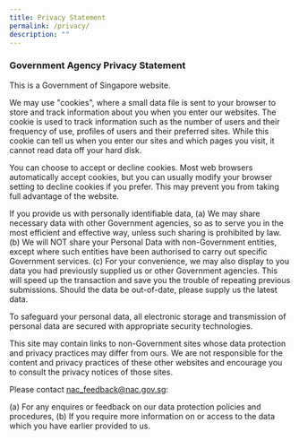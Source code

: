 ```yaml
---
title: Privacy Statement
permalink: /privacy/
description: ""
---
```

### **Government Agency Privacy Statement**

This is a Government of Singapore website.
 
We may use "cookies", where a small data file is sent to your browser to store and track information about you when you enter our websites. The cookie is used to track information such as the number of users and their frequency of use, profiles of users and their preferred sites. While this cookie can tell us when you enter our sites and which pages you visit, it cannot read data off your hard disk.
 
You can choose to accept or decline cookies. Most web browsers automatically accept cookies, but you can usually modify your browser setting to decline cookies if you prefer. This may prevent you from taking full advantage of the website.
 
If you provide us with personally identifiable data,
(a) We may share necessary data with other Government agencies, so as to serve you in the most efficient and effective way, unless such sharing is prohibited by law.
(b) We will NOT share your Personal Data with non-Government entities, except where such entities have been authorised to carry out specific Government services.
(c) For your convenience, we may also display to you data you had previously supplied us or other Government agencies. This will speed up the transaction and save you the trouble of repeating previous submissions. Should the data be out-of-date, please supply us the latest data.
 
To safeguard your personal data, all electronic storage and transmission of personal data are secured with appropriate security technologies.
 
This site may contain links to non-Government sites whose data protection and privacy practices may differ from ours. We are not responsible for the content and privacy practices of these other websites and encourage you to consult the privacy notices of those sites.

Please contact nac_feedback@nac.gov.sg:

(a) For any enquires or feedback on our data protection policies and procedures,
(b) If you require more information on or access to the data which you have earlier provided to us.